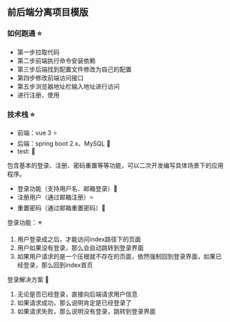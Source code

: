 ## 前后端分离项目模版

### 如何跑通 ⭐

- 第一步拉取代码
- 第二步前端执行命令安装依赖
- 第三步后端找到配置文件修改为自己的配置
- 第四步修改前端访问接口
- 第五步浏览器地址栏输入地址进行访问
- 进行注册，使用

### 技术栈 ⭐
- 前端：vue 3 ⭐
- 后端：spring boot 2.x、MySQL 🌟
- test: 🐔

包含基本的登录、注册、密码重置等等功能，可以二次开发编写具体场景下的应用程序。

* 登录功能（支持用户名、邮箱登录）🌟
* 注册用户（通过邮箱注册）⭐
* 重置密码（通过邮箱重置密码）🌠

登录功能：✴️
1. 用户登录成之后，才能访问index路径下的页面
2. 用户如果没有登录，那么会自动跳转到登录界面
3. 如果用户请求的是一个压根就不存在的页面，依然强制回到登录界面，如果已经登录，那么回到index首页

登录解决方案 🐤
1. 无论是否已经登录，直接向后端请求用户信息
2. 如果请求成功，那么说明肯定是已经登录了
3. 如果请求失败，那么说明没有登录，跳转到登录界面

